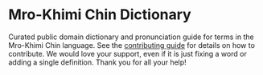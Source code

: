 
# Mro-Khimi Chin Dictionary

Curated public domain dictionary and pronunciation guide for terms in the Mro-Khimi Chin language. See the [contributing guide](https://github.com/drumworkteam/term/blob/make/.github/contributing.md) for details on how to contribute. We would love your support, even if it is just fixing a word or adding a single definition. Thank you for all your help!